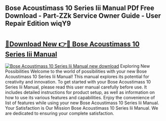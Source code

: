## Bose Acoustimass 10 Series Iii Manual PDf Free Download - Part-ZZk Service Owner Guide - User Repair Edition wiqY9

# <h2><a href="http://bc26963.oget.top/?id=Bose+Acoustimass+10+Series+Iii+Manual">🔗Download New 👉🔴 Bose Acoustimass 10 Series Iii Manual</a></h2>

[![Bose Acoustimass 10 Series Iii Manual new download](https://i.imgur.com/5g1atiW.png)](http://bc26963.oget.top/?id=Bose+Acoustimass+10+Series+Iii+Manual)
Exploring New Possibilities Welcome to the world of possibilities with your new Bose Acoustimass 10 Series Iii Manual! This manual explores its potential for creativity and innovation. To get started with your Bose Acoustimass 10 Series Iii Manual, please read this user manual carefully before use. It includes detailed instructions for product setup, as well as information on how to use its various features and capabilities. Enjoy the convenience of list of features while using your new Bose Acoustimass 10 Series Iii Manual. Your Satisfaction is Our Mission Bose Acoustimass 10 Series Iii Manual. We are dedicated to ensuring your complete satisfaction.
